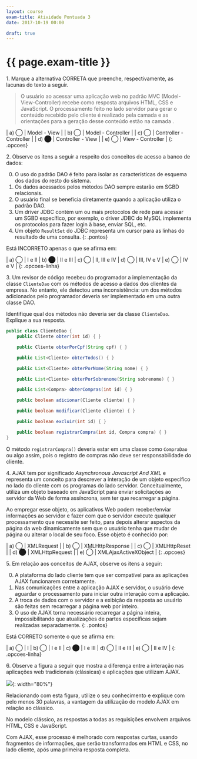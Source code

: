 ```yaml
---
layout: course
exam-title: Atividade Pontuada 3
date: 2017-10-19 00:00

draft: true
---
```


# {{ page.exam-title }}

<div class="pergunta" markdown="1">

1\. Marque a alternativa CORRETA que preenche, respectivamente, as lacunas do texto a seguir.

> O usuário ao acessar uma aplicação web no padrão MVC (Model-View-Controller) recebe como resposta arquivos HTML, CSS e
> JavaScript. O processamento feito no lado servidor para gerar o conteúdo recebido pelo cliente é realizado pela camada
> <u></u> e as orientações para a geração desse conteúdo estão na camada <u></u>.

</div>

| a) ◯ | Model - View            |
| b) ◯ | Model - Controller      |
| c) ◯ | Controller - Controller |
| d) ⬤ | Controller - View       |
| e) ◯ | View - Controller       |
{: .opcoes}

<div class="pergunta" markdown="1">

2\. Observe os itens a seguir a respeito dos conceitos de acesso a banco de dados:

0. O uso do padrão DAO é feito para isolar as características de esquema dos dados do resto do sistema.
0. Os dados acessados pelos métodos DAO sempre estarão em SGBD relacionais.
0. O usuário final se beneficia diretamente quando a aplicação utiliza o padrão DAO.
0. Um driver JDBC contém um ou mais protocolos de rede para acessar um SGBD específico, por exemplo, o driver JDBC do
   MySQL implementa os protocolos para fazer login à base, enviar SQL, etc.
0. Um objeto `ResultSet` do JDBC representa um cursor para as linhas do resultado de uma consulta.
{: .pontos}

Está INCORRETO apenas o que se afirma em:

</div>

| a) ◯ | I e II | b) ⬤ | II e III | c) ◯ | II, III e IV | d) ◯ | III, IV e V | e) ◯ | IV e V |
{: .opcoes-linha}

<div class="pergunta" markdown="1">

3\. Um revisor de código recebeu do programador a implementação da classe `ClienteDao` com os métodos de acesso a dados
dos clientes da empresa. No entanto, ele detectou uma inconsistência: um dos métodos adicionados pelo programador
deveria ser implementado em uma outra classe DAO.

Identifique qual dos métodos não deveria ser da classe `ClienteDao`. Explique a sua resposta.

```java
public class ClienteDao {
    public Cliente obter(int id) { }

    public Cliente obterPorCpf(String cpf) { }

    public List<Cliente> obterTodos() { }

    public List<Cliente> obterPorNome(String nome) { }

    public List<Cliente> obterPorSobrenome(String sobrenome) { }

    public List<Compra> obterCompras(int id) { }

    public boolean adicionar(Cliente cliente) { }

    public boolean modificar(Cliente cliente) { }

    public boolean excluir(int id) { }

    public boolean registrarCompra(int id, Compra compra) { }
}
```

</div>

<div class="resposta" markdown="1">

O método `registrarCompra()` deveria estar em uma classe como `CompraDao` ou algo assim, pois o registro de compras não
deve ser responsabilidade do cliente.

</div>

<div class="pergunta" markdown="1">

4\. AJAX tem por significado _Asynchronous Javascript And XML_ e representa um conceito para descrever a interação de um
objeto específico no lado do cliente com os programas do lado servidor. Conceitualmente, utiliza um objeto baseado em
JavaScript para enviar solicitações ao servidor da Web de forma assíncrona, sem ter que recarregar a página.

Ao empregar esse objeto, os aplicativos Web podem receber/enviar informações ao servidor e fazer com que o servidor
execute qualquer processamento que necessite ser feito, para depois alterar aspectos da página da web dinamicamente sem
que o usuário tenha que mudar de página ou alterar o local de seu foco. Esse objeto é conhecido por:

</div>

| a) ◯ | XMLRequest           |
| b) ◯ | XMLHttpResponse      |
| c) ◯ | XMLHttpReset         |
| d) ⬤ | XMLHttpRequest       |
| e) ◯ | XMLAjaxActiveXObject |
{: .opcoes}

<div class="pergunta" markdown="1">

5\. Em relação aos conceitos de AJAX, observe os itens a seguir:

0. A plataforma do lado cliente tem que ser compatível para as aplicações AJAX funcionarem corretamente.
0. Nas comunicações entre a aplicação AJAX e servidor, o usuário deve aguardar o processamento para iniciar outra
   interação com a aplicação.
0. A troca de dados com o servidor e a exibição da resposta ao usuário são feitas sem recarregar a página web por inteiro.
0. O uso de AJAX torna necessário recarregar a página inteira, impossibilitando que atualizações de partes específicas
   sejam realizadas separadamente.
{: .pontos}

Está CORRETO somente o que se afirma em:

</div>

| a) ◯ | I | b) ◯ | I e II | c) ⬤ | I e III | d) ◯ | II e III | e) ◯ | II e IV |
{: .opcoes-linha}

<div class="pergunta" markdown="1">

6\. Observe a figura a seguir que mostra a diferença entre a interação nas aplicações web tradicionais (clássicas) e
aplicações que utilizam AJAX.

![](../../assets/images/webdev/interacao-classico-vs-ajax.svg){: width="80%"}

Relacionando com esta figura, utilize o seu conhecimento e explique com pelo menos 30 palavras, a vantagem da utilização
do modelo AJAX em relação ao clássico.

</div>

<div class="resposta" markdown="1">

No modelo clássico, as respostas a todas as requisições envolvem arquivos HTML, CSS e JavaScript.

Com AJAX, esse processo é melhorado com respostas curtas, usando fragmentos de informações, que serão transformados em
HTML e CSS, no lado cliente, após uma primeira resposta completa.

</div>
